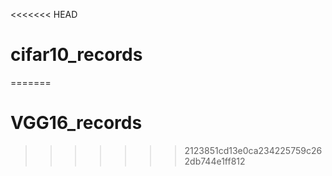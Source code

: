 <<<<<<< HEAD
# cifar10_records
=======
# VGG16_records
>>>>>>> 2123851cd13e0ca234225759c262db744e1ff812
